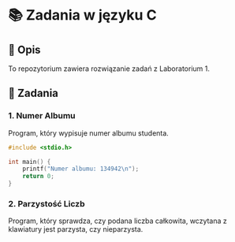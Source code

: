 # 📚 Zadania w języku C

## 📝 Opis
To repozytorium zawiera rozwiązanie zadań z Laboratorium 1.

## 📂 Zadania

### 1. Numer Albumu
Program, który wypisuje numer albumu studenta.

```c
#include <stdio.h>

int main() {
    printf("Numer albumu: 134942\n");
    return 0;
}
```


### 2. Parzystość Liczb
Program, który sprawdza, czy podana liczba całkowita, wczytana z klawiatury jest parzysta, czy nieparzysta.
